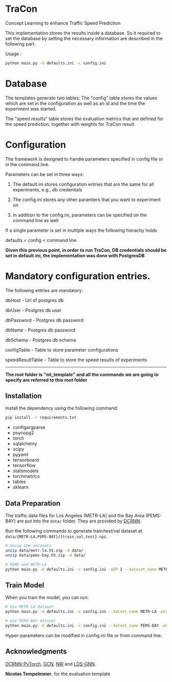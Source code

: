 # TraCon
Concept Learning to enhance Traffic Speed Prediction

This implementation stores the results inside a database. So it required to set the database by setting the necessary information are described in the following part.

Usage : 
```bash
python main.py -d defaults.ini -c config.ini
```

# Database

The templates generate two tables:
 The "config" table stores the values which are set in the configuration as well
 as an id and the time the experiment was started.
 
 The "speed results" table stores the evaluation metrics that are defined for the speed prediction, together with weights for TraCon result. 
 
# Configuration
 
 The framework is designed to handle parameters specified in config file or in the command line.
 
 Parameters can be set in three ways:
 
 1) The default.ini stores configuration entries that are the same for all experiments, e.g., db credentials
 
 2) The config.ini stores any other paramters that you want to experiment on
 
 3) In addition to the config.ini, parameters can be specified on the command line as well
 
 If a single parameter is set in multiple ways the following hierachy holds
 
 defaults < config < command line


**Given this previous point, in order to run TraCon, DB credentials should be set in default.ini, the implementation was done with PostgresDB** 

 
 # Mandatory configuration entries. 
 
 The following entries are mandatory:
 
dbHost - Url of postgres db

dbUser - Postgres db user

dbPassword - Postgres db password

dbName - Postgres db password

dbSchema - Postgres db schema

configTable - Table to store parameter configurations

speedResultTable - Table to store the speed results of experiments


****
**The root folder is "ml_template" and all the commands we are going to specify are referred to this root folder**


## Installation

Install the dependency using the following command:

```bash
pip install -r requirements.txt
```

* configargparse
* psycopg2
* torch
* sqlalchemy
* scipy
* pyyaml
* tensorboard
* tensorflow
* statsmodels
* torchmetrics
* tables
* sklearn



## Data Preparation

The traffic data files for Los Angeles (METR-LA) and the Bay Area (PEMS-BAY) are put into the `data/` folder. They are provided by [DCRNN](https://github.com/chnsh/DCRNN_PyTorch).

Run the following commands to generate train/test/val dataset at  `data/{METR-LA,PEMS-BAY}/{train,val,test}.npz`.
```bash
# Unzip the datasets
unzip data/metr-la.h5.zip -d data/
unzip data/pems-bay.h5.zip -d data/

# PEMS and METR-LA
python main.py -d defaults.ini -c config.ini -oDP 1 --dataset_name METR-LA PEMS-BAY

```


## Train Model

When you train the model, you can run:

```bash
# Use METR-LA dataset
python main.py -d defaults.ini -c config.ini --dataet_name METR-LA -pCC 1 -gP 1 -pO 1 -mN HA MA VAR ST_Norm Graph_WaveNet

# Use PEMS-BAY dataset
python main.py -d defaults.ini -c config.ini --dataet_name PEMS-BAY -pCC 1 -gP 1 -pO 1 -mN HA MA VAR ST_Norm Graph_WaveNet
```

Hyper-parameters can be modified in config.ini file or from command line.


## Acknowledgments

[DCRNN-PyTorch](https://github.com/chnsh/DCRNN_PyTorch), [GCN](https://github.com/tkipf/gcn), [NRI](https://github.com/ethanfetaya/NRI) and [LDS-GNN](https://github.com/lucfra/LDS-GNN).

**Nicolas Tempelmeier**, for the evaluation template
